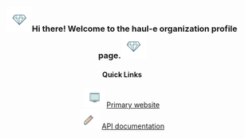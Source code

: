 <!-- Heading -->
<h3 align="center"><img src="https://github.com/haul-e/.github/blob/master/profile/assets/diamond.gif" width="50px">Hi there! Welcome to the haul-e organization profile page.<img src="https://github.com/haul-e/.github/blob/master/profile/assets/diamond.gif" width="50px"></h3>

<h4 align="center">Quick Links</h4>

<p align="center">
<span>
<img src="https://github.com/haul-e/.github/blob/master/profile/assets/responsive.gif" width="40px" />
<a href="https://haul-e.com">
Primary website
</a>
</span>

<br />

<span>
<img src="https://github.com/haul-e/.github/blob/master/profile/assets/pencil.gif" width="40px" />
<a href="https://docs.haul-e.com">
API documentation
</a>
</span>
</p>
